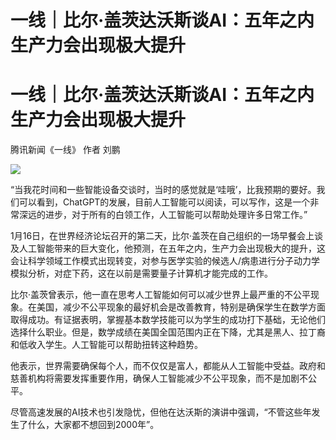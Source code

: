# 一线｜比尔·盖茨达沃斯谈AI：五年之内 生产力会出现极大提升

# 一线｜比尔·盖茨达沃斯谈AI：五年之内 生产力会出现极大提升

腾讯新闻《一线》 作者 刘鹏

![](https://inews.gtimg.com/om_bt/O4hV1SACvz3dDTPLnGuUyw8W9kimyNsQCPjbo45boNz5gAA/1000)

“当我花时间和一些智能设备交谈时，当时的感觉就是‘哇哦’，比我预期的要好。我们可以看到，ChatGPT的发展，目前人工智能可以阅读，可以写作，这是一个非常深远的进步，对于所有的白领工作，人工智能可以帮助处理许多日常工作。”

1月16日，在世界经济论坛召开的第二天，比尔·盖茨在自己组织的一场早餐会上谈及人工智能带来的巨大变化，他预测，在五年之内，生产力会出现极大的提升，这会让科学领域工作模式出现转变，对参与医学实验的候选人/病患进行分子动力学模拟分析，对症下药，这在以前是需要量子计算机才能完成的工作。

比尔·盖茨曾表示，他一直在思考人工智能如何可以减少世界上最严重的不公平现象。在美国，减少不公平现象的最好机会是改善教育，特别是确保学生在数学方面取得成功。有证据表明，掌握基本数学技能可以为学生的成功打下基础，无论他们选择什么职业。但是，数学成绩在美国全国范围内正在下降，尤其是黑人、拉丁裔和低收入学生。人工智能可以帮助扭转这种趋势。

他表示，世界需要确保每个人，而不仅仅是富人，都能从人工智能中受益。政府和慈善机构将需要发挥重要作用，确保人工智能减少不公平现象，而不是加剧不公平。

尽管高速发展的AI技术也引发隐忧，但他在达沃斯的演讲中强调，“不管这些年发生了什么，大家都不想回到2000年”。

